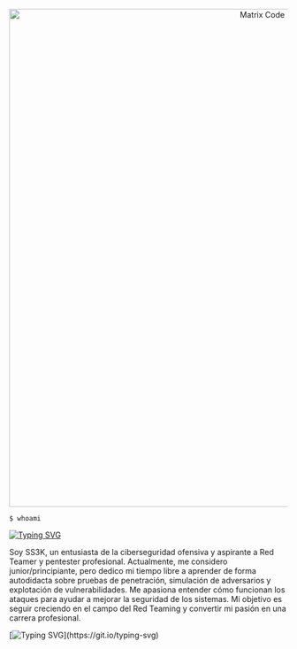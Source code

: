 <!-- Ejemplo con GIF centrado -->
<p align="center">
  <img src="https://media2.giphy.com/media/v1.Y2lkPTc5MGI3NjExYXo2and2MTJrZmtqZDA3eXpmZDd6aWdvd3Y4M2twaXg3MGFuYnB2YyZlcD12MV9pbnRlcm5hbF9naWZfYnlfaWQmY3Q9Zw/bJ4TVNYNUympPgcpem/giphy.gif" width="900" alt="Matrix Code">
</p>

`$ whoami` 

[![Typing SVG](https://readme-typing-svg.demolab.com?font=Doto&weight=600&size=30&duration=3000&pause=1000&color=BF00F7&center=true&width=800&height=40&lines=Soy+'SS3K';Soy+estudiante+autodidacta;Soy+entusiasta+de+la+tecnolog%C3%ADa)](https://git.io/typing-svg)

Soy SS3K, un entusiasta de la ciberseguridad ofensiva y aspirante a Red Teamer y pentester profesional. Actualmente, me considero junior/principiante, pero dedico mi tiempo libre a aprender de forma autodidacta sobre pruebas de penetración, simulación de adversarios y explotación de vulnerabilidades. Me apasiona entender cómo funcionan los ataques para ayudar a mejorar la seguridad de los sistemas. Mi objetivo es seguir creciendo en el campo del Red Teaming y convertir mi pasión en una carrera profesional.















[![Typing SVG](https://readme-typing-svg.herokuapp.com?font=Hack&color=2BF72D&lines=Loading+malware...;Initializing+payload...)](https://git.io/typing-svg)
